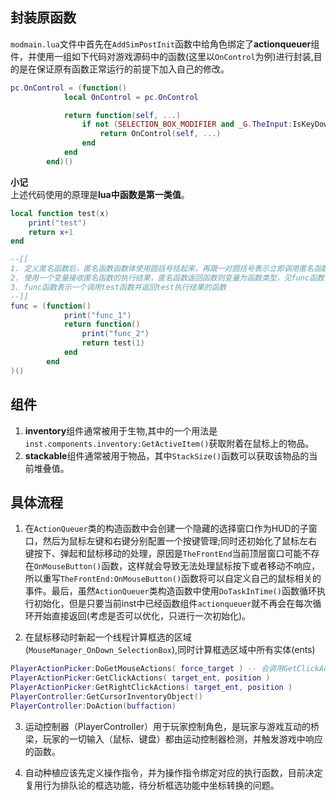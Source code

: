 ## 封装原函数

`modmain.lua`文件中首先在`AddSimPostInit`函数中给角色绑定了**actionqueuer**组件，并使用一组如下代码对游戏源码中的函数(这里以`OnControl`为例)进行封装,目的是在保证原有函数正常运行的前提下加入自己的修改。

```lua
pc.OnControl = (function()
			local OnControl = pc.OnControl

			return function(self, ...)
				if not (SELECTION_BOX_MODIFIER and _G.TheInput:IsKeyDown(SELECTION_BOX_MODIFIER)) and not (CHERRY_PICKING_MODIFIER and _G.TheInput:IsKeyDown(CHERRY_PICKING_MODIFIER)) then
					return OnControl(self, ...)
				end
			end
		end)()
```

**小记**  
上述代码使用的原理是**lua中函数是第一类值**。

```lua
local function test(x)
	print("test")
	return x+1
end

--[[
1. 定义匿名函数后，匿名函数函数体使用圆括号括起来，再跟一对圆括号表示立即调用匿名函数，见下述例子func_1;
2. 使用一个变量接收匿名函数的执行结果，匿名函数返回函数则变量为函数类型，见func函数；
3. func函数表示一个调用test函数并返回test执行结果的函数
--]]
func = (function()
			print("func_1")
			return function()
				print("func_2")
				return test(1)
			end
		end
)()
```

## 组件

1. **inventory**组件通常被用于生物,其中的一个用法是`inst.components.inventory:GetActiveItem()`获取附着在鼠标上的物品。
2. **stackable**组件通常被用于物品，其中`StackSize()`函数可以获取该物品的当前堆叠值。

## 具体流程

1. 在`ActionQueuer`类的构造函数中会创建一个隐藏的选择窗口作为HUD的子窗口，然后为鼠标左键和右键分别配置一个按键管理;同时还初始化了鼠标左右键按下、弹起和鼠标移动的处理，原因是`TheFrontEnd`当前顶层窗口可能不存在`OnMouseButton()`函数，这样就会导致无法处理鼠标按下或者移动不响应，所以重写`TheFrontEnd:OnMouseButton()`函数将可以自定义自己的鼠标相关的事件。最后，虽然`ActionQueuer`类构造函数中使用`DoTaskInTime()`函数循环执行初始化，但是只要当前inst中已经函数组件`actionqueuer`就不再会在每次循环开始直接返回(考虑是否可以优化，只进行一次初始化)。

2. 在鼠标移动时新起一个线程计算框选的区域(`MouseManager_OnDown_SelectionBox`),同时计算框选区域中所有实体(ents)

```lua
PlayerActionPicker:DoGetMouseActions( force_target ) -- 会调用GetClickActions和GetRightClickActions,周期性调用
PlayerActionPicker:GetClickActions( target_ent, position )
PlayerActionPicker:GetRightClickActions( target_ent, position )
PlayerController:GetCursorInventoryObject()
PlayerController:DoAction(buffaction)

```
3. 运动控制器（PlayerController）用于玩家控制角色，是玩家与游戏互动的桥梁，玩家的一切输入（鼠标、键盘）都由运动控制器检测，并触发游戏中响应的函数。

4. 自动种植应该先定义操作指令，并为操作指令绑定对应的执行函数，目前决定复用行为排队论的框选功能，待分析框选功能中坐标转换的问题。